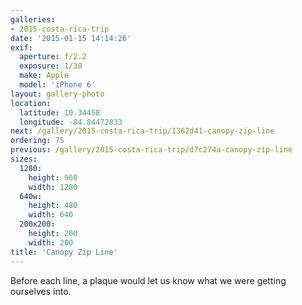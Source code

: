 ```yaml
---
galleries:
- 2015-costa-rica-trip
date: '2015-01-15 14:14:26'
exif:
  aperture: f/2.2
  exposure: 1/30
  make: Apple
  model: 'iPhone 6'
layout: gallery-photo
location:
  latitude: 10.34458
  longitude: -84.84472833
next: /gallery/2015-costa-rica-trip/1362d41-canopy-zip-line
ordering: 75
previous: /gallery/2015-costa-rica-trip/d7c274a-canopy-zip-line
sizes:
  1280:
    height: 960
    width: 1280
  640w:
    height: 480
    width: 640
  200x200:
    height: 200
    width: 200
title: 'Canopy Zip Line'
---
```


Before each line, a plaque would let us know what we were getting ourselves into.

